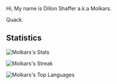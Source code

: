 
Hi, My name is Dillon Shaffer a.k.a Molkars.

Quack.

## Statistics

![Molkars's Stats](https://github-readme-stats.vercel.app/api?username=Molkars&theme=solarized-light&show_icons=true&hide_border=true&count_private=true)  

![Molkars's Streak](https://github-readme-streak-stats.herokuapp.com/?user=Molkars&theme=solarized-light&hide_border=true)  

![Molkars's Top Languages](https://github-readme-stats.vercel.app/api/top-langs/?username=Molkars&theme=solarized-light&show_icons=true&hide_border=true&layout=compact)  
